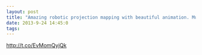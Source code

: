```yaml
---
layout: post
title: "Amazing robotic projection mapping with beautiful animation. Must See. http://t.co/EvMomQyjQk"
date: 2013-9-24 14:45:0
tags: 
---
```




[ http://t.co/EvMomQyjQk ][1]

   [1]: http://t.co/EvMomQyjQk
